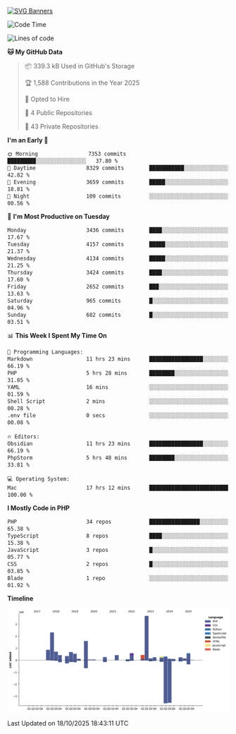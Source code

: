 [![SVG Banners](https://svg-banners.vercel.app/api?type=glitch&text1=Gere_Lajos%F0%9F%92%BB&width=800&height=400)](https://github.com/Akshay090/svg-banners)

<!--START_SECTION:waka-->
![Code Time](http://img.shields.io/badge/Code%20Time-2%2C936%20hrs%2032%20mins-blue)

![Lines of code](https://img.shields.io/badge/From%20Hello%20World%20I%27ve%20Written-15.3%20million%20lines%20of%20code-blue)

**🐱 My GitHub Data** 

> 📦 339.3 kB Used in GitHub's Storage 
 > 
> 🏆 1,588 Contributions in the Year 2025
 > 
> 💼 Opted to Hire
 > 
> 📜 4 Public Repositories 
 > 
> 🔑 43 Private Repositories 
 > 
**I'm an Early 🐤** 

```text
🌞 Morning                7353 commits        █████████░░░░░░░░░░░░░░░░   37.80 % 
🌆 Daytime                8329 commits        ███████████░░░░░░░░░░░░░░   42.82 % 
🌃 Evening                3659 commits        █████░░░░░░░░░░░░░░░░░░░░   18.81 % 
🌙 Night                  109 commits         ░░░░░░░░░░░░░░░░░░░░░░░░░   00.56 % 
```
📅 **I'm Most Productive on Tuesday** 

```text
Monday                   3436 commits        ████░░░░░░░░░░░░░░░░░░░░░   17.67 % 
Tuesday                  4157 commits        █████░░░░░░░░░░░░░░░░░░░░   21.37 % 
Wednesday                4134 commits        █████░░░░░░░░░░░░░░░░░░░░   21.25 % 
Thursday                 3424 commits        ████░░░░░░░░░░░░░░░░░░░░░   17.60 % 
Friday                   2652 commits        ███░░░░░░░░░░░░░░░░░░░░░░   13.63 % 
Saturday                 965 commits         █░░░░░░░░░░░░░░░░░░░░░░░░   04.96 % 
Sunday                   682 commits         █░░░░░░░░░░░░░░░░░░░░░░░░   03.51 % 
```


📊 **This Week I Spent My Time On** 

```text
💬 Programming Languages: 
Markdown                 11 hrs 23 mins      █████████████████░░░░░░░░   66.19 % 
PHP                      5 hrs 28 mins       ████████░░░░░░░░░░░░░░░░░   31.85 % 
YAML                     16 mins             ░░░░░░░░░░░░░░░░░░░░░░░░░   01.59 % 
Shell Script             2 mins              ░░░░░░░░░░░░░░░░░░░░░░░░░   00.28 % 
.env file                0 secs              ░░░░░░░░░░░░░░░░░░░░░░░░░   00.08 % 

🔥 Editors: 
Obsidian                 11 hrs 23 mins      █████████████████░░░░░░░░   66.19 % 
PhpStorm                 5 hrs 48 mins       ████████░░░░░░░░░░░░░░░░░   33.81 % 

💻 Operating System: 
Mac                      17 hrs 12 mins      █████████████████████████   100.00 % 
```

**I Mostly Code in PHP** 

```text
PHP                      34 repos            ████████████████░░░░░░░░░   65.38 % 
TypeScript               8 repos             ████░░░░░░░░░░░░░░░░░░░░░   15.38 % 
JavaScript               3 repos             █░░░░░░░░░░░░░░░░░░░░░░░░   05.77 % 
CSS                      2 repos             █░░░░░░░░░░░░░░░░░░░░░░░░   03.85 % 
Blade                    1 repo              ░░░░░░░░░░░░░░░░░░░░░░░░░   01.92 % 
```



**Timeline**

![Lines of Code chart](https://raw.githubusercontent.com/gere-lajos/gere-lajos/main/assets/bar_graph.png)


 Last Updated on 18/10/2025 18:43:11 UTC
<!--END_SECTION:waka-->
